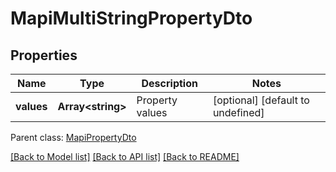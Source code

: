 # MapiMultiStringPropertyDto

## Properties
Name | Type | Description | Notes
------------ | ------------- | ------------- | -------------
**values** | **Array&lt;string&gt;** | Property values              | [optional] [default to undefined]

 Parent class: [MapiPropertyDto](MapiPropertyDto.md)

[[Back to Model list]](README.md#documentation-for-models) [[Back to API list]](README.md#documentation-for-api-endpoints) [[Back to README]](README.md)

